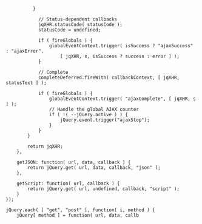               }

                // Status-dependent callbacks
                jqXHR.statusCode( statusCode );
                statusCode = undefined;

                if ( fireGlobals ) {
                    globalEventContext.trigger( isSuccess ? "ajaxSuccess" : "ajaxError",
                        [ jqXHR, s, isSuccess ? success : error ] );
                }

                // Complete
                completeDeferred.fireWith( callbackContext, [ jqXHR, statusText ] );

                if ( fireGlobals ) {
                    globalEventContext.trigger( "ajaxComplete", [ jqXHR, s ] );
                    // Handle the global AJAX counter
                    if ( !( --jQuery.active ) ) {
                        jQuery.event.trigger("ajaxStop");
                    }
                }
            }

            return jqXHR;
        },

        getJSON: function( url, data, callback ) {
            return jQuery.get( url, data, callback, "json" );
        },

        getScript: function( url, callback ) {
            return jQuery.get( url, undefined, callback, "script" );
        }
    });

    jQuery.each( [ "get", "post" ], function( i, method ) {
        jQuery[ method ] = function( url, data, callb